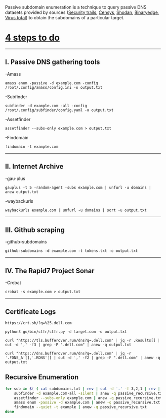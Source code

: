 Passive subdomain enumeration is a technique to query passive DNS datasets provided by sources ([Security trails](https://securitytrails.com), [Censys](https://censys.io), [Shodan](https://www.shodan.io), [Binaryedge](https://www.binaryedge.io), [Virus total](https://www.virustotal.com/gui/)) to obtain the subdomains of a particular target.

# <u> 4 steps to do </u>
--------------------

## I. Passive DNS gathering tools
-Amass
```
amass enum -passive -d example.com -config /root/.config/amass/config.ini -o output.txt
```
-Subfinder
```
subfinder -d example.com -all -config /root/.config/subfinder/config.yaml -o output.txt
```
-Assetfinder
```
assetfinder --subs-only example.com > output.txt
```

-Findomain
```
findomain -t example.com
```
-------------------

## II. Internet Archive
-gau-plus
```
gauplus -t 5 -random-agent -subs example.com | unfurl -u domains | anew output.txt
```
-waybackurls
```
waybackurls example.com | unfurl -u domains | sort -u output.txt
```
-------------------

## III. Github scraping
-github-subdomains
```
github-subdomains -d example.com -t tokens.txt -o output.txt
```
-------------------

## IV. The Rapid7 Project Sonar
-Crobat
```
crobat -s example.com > output.txt
```
-------------------

## Certificate Logs
```
https://crt.sh/?q=%25.dell.com
```
```
python3 go/bin/ctfr/ctfr.py -d target.com -o output.txt
```
```
curl "https://tls.bufferover.run/dns?q=.dell.com" | jq -r .Results[] | cut -d ',' -f3 | grep -F ".dell.com" | anew -q output.txt
```
```
curl "https://dns.bufferover.run/dns?q=.dell.com" | jq -r '.FDNS_A'[],'.RDNS'[] | cut -d ',' -f2 | grep -F ".dell.com" | anew -q output.txt
```


## Recursive Enumeration
```bash
for sub in $( ( cat subdomains.txt | rev | cut -d '.' -f 3,2,1 | rev | sort | uniq -c | sort -nr | grep -v '1 ' | head -n 10 && cat subdomains.txt | rev | cut -d '.' -f 4,3,2,1 | rev | sort | uniq -c | sort -nr | grep -v '1 ' | head -n 10 ) | sed -e 's/^[[:space:]]*//' | cut -d ' ' -f 2);do 
    subfinder -d example.com-all -silent | anew -q passive_recursive.txt
    assetfinder --subs-only example.com | anew -q passive_recursive.txt
    amass enum -passive -d example.com | anew -q passive_recursive.txt
    findomain --quiet -t example | anew -q passive_recursive.txt
done
```